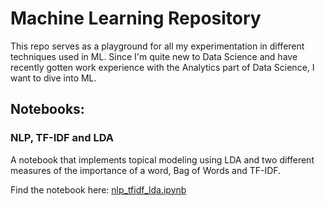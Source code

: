 # Machine Learning Repository

This repo serves as a playground for all my experimentation in different techniques used in ML. Since I'm quite new to Data Science and have recently gotten work experience with the Analytics part of Data Science, I want to dive into ML.

## Notebooks:

### NLP, TF-IDF and LDA

A notebook that implements topical modeling using LDA and two different measures of the importance of a word, Bag of Words and TF-IDF.

Find the notebook here: [nlp_tfidf_lda.ipynb](ml-training/nlp_tfidf_lda.ipynb)
